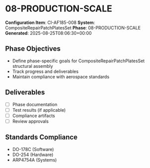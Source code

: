 # 08-PRODUCTION-SCALE

**Configuration Item**: CI-AF185-008
**System**: CompositeRepairPatchPlatesSet
**Phase**: 08-PRODUCTION-SCALE
**Generated**: 2025-08-25T08:06:30+00:00

## Phase Objectives
- Define phase-specific goals for CompositeRepairPatchPlatesSet structural assembly
- Track progress and deliverables
- Maintain compliance with aerospace standards

## Deliverables
- [ ] Phase documentation
- [ ] Test results (if applicable)
- [ ] Compliance artifacts
- [ ] Review approvals

## Standards Compliance
- DO-178C (Software)
- DO-254 (Hardware)
- ARP4754A (Systems)

